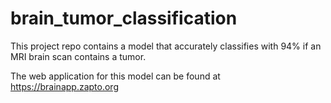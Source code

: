 # brain_tumor_classification
This project repo contains a model that accurately classifies with 94% if an MRI brain scan contains a tumor.

The web application for this model can be found at https://brainapp.zapto.org
